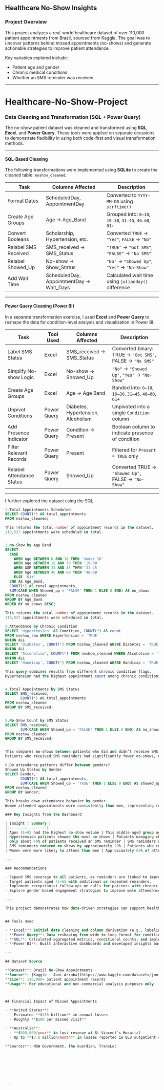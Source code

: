 ## Healthcare No-Show Insights

### Project Overview

This project analyzes a real-world healthcare dataset of over 110,000 patient appointments from Brazil, sourced from Kaggle. The goal was to uncover patterns behind missed appointments (no-shows) 
and generate actionable strategies to improve patient attendance.

Key variables explored include:
- Patient age and gender  
- Chronic medical conditions  
- Whether an SMS reminder was received  

---

# Healthcare-No-Show-Project

###  Data Cleaning and Transformation (SQL + Power Query)

The no-show patient dataset was cleaned and transformed using **SQL**, **Excel**, and **Power Query**. These tools were applied on separate occasions to demonstrate flexibility 
in using both code-first and visual transformation methods.

---

####  SQL-Based Cleaning

The following transformations were implemented using **SQLite** to create the cleaned table: `noshow_cleaned`.

| Task                   | Columns Affected                        | Description                                                                  |
|------------------------|-----------------------------------------|------------------------------------------------------------------------------|
| Format Dates           | ScheduledDay, AppointmentDay            | Converted to `YYYY-MM-DD` using `strftime()`                                |
| Create Age Groups      | Age → Age_Band                          | Grouped into: `0–18`, `19–30`, `31–45`, `46–60`, `61+`                       |
| Convert Booleans       | Scholarship, Hypertension, etc.         | Converted `TRUE` → `"Yes"`, `FALSE` → `"No"`                                 |
| Relabel SMS Received   | SMS_received → SMS_Status               | `"TRUE"` → `"Got SMS"`, `"FALSE"` → `"No SMS"`                              |
| Relabel Showed_Up      | No-show → Show_Status                   | `"No"` → `"Showed Up"`, `"Yes"` → `"No-Show"`                               |
| Add Wait Time          | ScheduledDay, AppointmentDay → Wait_Days| Calculated wait time using `julianday()` difference                         |

---

####  Power Query Cleaning (Power BI)

In a separate transformation exercise, I used  **Excel** and **Power Query** to reshape the data for condition-level analysis and visualization in Power BI.

| Task                      | Tool Used   | Columns Affected                    | Description                                                                 |
|---------------------------|-------------|-------------------------------------|-----------------------------------------------------------------------------|
| Label SMS Status          | Excel       | SMS_received → SMS_Status           | Converted binary: TRUE → `"Got SMS"`, FALSE → `"No SMS"`                   |
| Simplify No-show Logic    | Excel       | No-show → Showed_Up                 | `"No"` → `"Showed Up"`, `"Yes"` → `"No-Show"`                              |
| Create Age Groups         | Excel       | Age → Age Band                      | Banded into: `0–18`, `19–30`, `31–45`, `46–60`, `61+`                       |
| Unpivot Conditions        | Power Query | Diabetes, Hypertension, Alcoholism  | Unpivoted into a single `Condition` column                                 |
| Add Presence Indicator    | Power Query | Condition → Present                 | Boolean column to indicate presence of condition                           |
| Filter Relevant Records   | Power Query | Present                             | Filtered for `Present = TRUE` only                                         |
| Relabel Attendance Status | Power Query | Showed_Up                           | Converted TRUE → `"Showed Up"`, FALSE → `"No-Show"`                        |

---


I further explored the dataset using the SQL. 


```sql
1.Total Appointments Scheduled
SELECT COUNT(*) AS total_appointments
FROM noshow_cleaned;

This returns the total number of appointment records in the dataset.
110,527 appointments were scheduled in total.


2.No-Show by Age Band
SELECT
  CASE
    WHEN Age BETWEEN 0 AND 18 THEN 'Under 18'
    WHEN Age BETWEEN 19 AND 30 THEN '19-30'
    WHEN AGE BETWEEN 31 AND 45 THEN''31-45
    WHEN Age BETWEEN 46 AND 60 THEN '46-60'
    ELSE '61+'
  END AS Age_Band,
  COUNT(*) AS total_appointments,
  SUM(CASE WHEN Showed_up = 'FALSE' THEN 1 ELSE 0 END) AS no_shows
FROM noshow_cleaned
GROUP BY Age_Band
ORDER BY no_shows DESC;

This returns the total number of appointment records in the dataset.
110,527 appointments were scheduled in total.

3.Attendance by Chronic Condition
SELECT 'Hypertension' AS Condition, COUNT(*) AS count
FROM noshow_raw WHERE Hipertension = 'TRUE'
UNION ALL
SELECT 'Diabetes', COUNT(*) FROM noshow_cleaned WHERE Diabetes = 'TRUE'
UNION ALL
SELECT 'Alcoholism', COUNT(*) FROM noshow_cleaned WHERE Alcoholism = 'TRUE'
UNION ALL
SELECT 'Handicap', COUNT(*) FROM noshow_cleaned WHERE Handicap = 'TRUE';

This query combines results from different chronic condition flags.
Hypertension had the highest appointment count among chronic conditions, followed by diabetes.


4.Total Appointments by SMS Status
SELECT SMS_received,
       COUNT(*) AS total_appointments
FROM noshow_cleaned
GROUP BY SMS_received;


5.No-Show Count by SMS Status
SELECT SMS_received,
       SUM(CASE WHEN Showed_up = 'FALSE' THEN 1 ELSE 0 END) AS no_shows
FROM noshow_cleaned
GROUP BY SMS_received;


This compares no-shows between patients who did and didn’t receive SMS.
Patients who received SMS reminders had significantly fewer no-shows, with an estimated 20% improvement in attendance.

6.Do attendance patterns differ between genders?
Showed Up Status by Gender
SELECT Gender,
       COUNT(*) AS total_appointments,
       SUM(CASE WHEN Showed_up = 'TRUE' THEN 1 ELSE 0 END) AS showed_up
FROM noshow_cleaned
GROUP BY Gender;

This breaks down attendance behavior by gender.
Women attended appointments more consistently than men, representing roughly 66% of total

### Key Insights from the Dashboard

| Insight | Summary |
|--------|---------|
| Ages 41–65 had the highest no-show volume | This middle-aged group accounted for the greatest number of missed appointments, making them a high-priority segment for intervention. |
| Hypertension patients showed the most no-shows | Patients managing chronic illnesses like hypertension are at higher risk of missing appointments. |
| Only about 40% of patients received an SMS reminder | SMS reminders were underused but had a clear positive effect. |
| SMS reminders reduced no-shows by approximately 20% | Patients who received SMS reminders were significantly more likely to attend. |
| Women were more likely to attend than men | Approximately 66% of attendees were female, suggesting potential for gender-specific outreach. |

---

### Recommendations

- Expand SMS coverage to all patients, as reminders are linked to improved attendance.
- Target patients aged 41–65 with additional or repeated reminders.
- Implement receptionist follow-ups or calls for patients with chronic conditions, especially hypertension.
- Explore gender-based engagement strategies to improve male attendance rates.

---

This project demonstrates how data-driven strategies can support healthcare providers in reducing no-shows, optimizing resources, and improving overall patient care.


## Tools Used

- **Excel**: Initial data cleaning and column derivation (e.g., labeling SMS status, creating age bands)
- **Power Query**: Data reshaping from wide to long format for condition-level analysis
- **SQL**: Calculated aggregated metrics, conditional counts, and implemented grouping logic
- **Power BI**: Built interactive dashboards and developed insights based on the transformed dataset

---

## Dataset Source

**Dataset**: Brazil No-Show Appointments  
**Source**: [Kaggle – Joni Arroba](https://www.kaggle.com/datasets/joniarroba/noshowappointments)  
**Size**: 110,000+ patient appointment records  
**Usage**: For educational and non-commercial analysis purposes only

---

## Financial Impact of Missed Appointments

- **United States**:  
  - Estimated **$150 billion** in annual losses  
  - Roughly **$200 per missed visit**

- **Australia**:  
  - **$500,000/year** in lost revenue at St Vincent’s Hospital  
  - Up to **$3.8 million/month** in losses reported in QLD outpatient clinics

**Sources**: NSW Government, The Guardian, TransLoc








---



